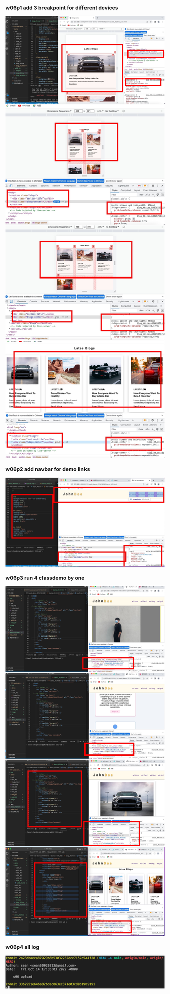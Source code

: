 ### w06p1 add 3 breakpoint for different devices
![](./image/w06_40p1-1.jpg)
![](./image/w06_40p1-2.jpg)
![](./image/w06_40p1-3.jpg)
![](./image/w06_40p1-4.jpg)
### w06p2 add navbar for demo links
![](./image/w06_40p2.jpg)
### w06p3 run 4 classdemo by one
![](./image/w06_40p3-1.jpg)
![](./image/w06_40p3-2.jpg)
![](./image/w06_40p3-3.jpg)
![](./image/w06_40p3-4.jpg)
### w06p4 all log
![](./image/w06p4_40.png)